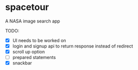 # spacetour

A NASA image search app

TODO:

- [x] UI needs to be worked on
- [x] login and signup api to return response instead of redirect
- [x] scroll up option
- [ ] prepared statements
- [x] snackbar
